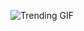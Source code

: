 ![Trending GIF](https://media2.giphy.com/media/v1.Y2lkPThiYjIxNzcyZjF1MWhtbGJ6dHlyMmljMW1oOGl1bXhrM2hta2ZzazBqZzVlbW1saCZlcD12MV9naWZzX3NlYXJjaCZjdD1n/rplvK3z0IzLqBxVJWk/giphy.gif)
